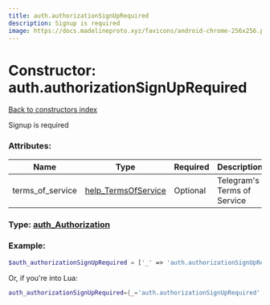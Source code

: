 ```yaml
---
title: auth.authorizationSignUpRequired
description: Signup is required
image: https://docs.madelineproto.xyz/favicons/android-chrome-256x256.png
---
```

# Constructor: auth.authorizationSignUpRequired  
[Back to constructors index](index.md)



Signup is required

### Attributes:

| Name     |    Type       | Required | Description |
|----------|---------------|----------|-------------|
|terms\_of\_service|[help\_TermsOfService](../types/help_TermsOfService.md) | Optional|Telegram's Terms of Service|



### Type: [auth\_Authorization](../types/auth_Authorization.md)


### Example:

```php
$auth_authorizationSignUpRequired = ['_' => 'auth.authorizationSignUpRequired', 'terms_of_service' => help_TermsOfService];
```  


Or, if you're into Lua:

```lua
auth_authorizationSignUpRequired={_='auth.authorizationSignUpRequired', terms_of_service=help_TermsOfService}

```


